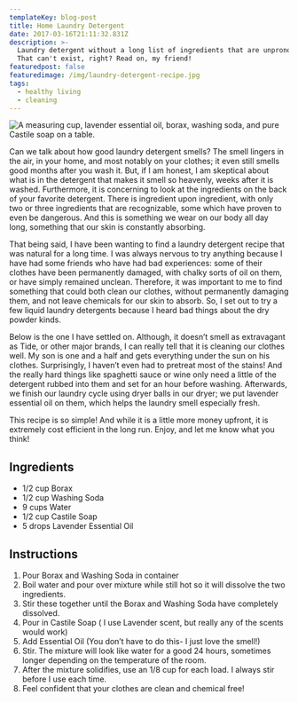```yaml
---
templateKey: blog-post
title: Home Laundry Detergent
date: 2017-03-16T21:11:32.831Z
description: >-
  Laundry detergent without a long list of ingredients that are unpronounceable?
  That can't exist, right? Read on, my friend!
featuredpost: false
featuredimage: /img/laundry-detergent-recipe.jpg
tags:
  - healthy living
  - cleaning
---
```

![A measuring cup, lavender essential oil, borax, washing soda, and pure Castile soap on a table.](/img/laundry-detergent-recipe.jpg "Save money while also eliminating toxins from your life by making your own laundry detergent.")

Can we talk about how good laundry detergent smells? The smell lingers in the air, in your home, and most notably on your clothes; it even still smells good months after you wash it. But, if I am honest, I am skeptical about what is in the detergent that makes it smell so heavenly, weeks after it is washed. Furthermore, it is concerning to look at the ingredients on the back of your favorite detergent. There is ingredient upon ingredient, with only two or three ingredients that are recognizable, some which have proven to even be dangerous. And this is something we wear on our body all day long, something that our skin is constantly absorbing.

That being said, I have been wanting to find a laundry detergent recipe that was natural for a long time. I was always nervous to try anything because I have had some friends who have had bad experiences: some of their clothes have been permanently damaged, with chalky sorts of oil on them, or have simply remained unclean. Therefore, it was important to me to find something that could both clean our clothes, without permanently damaging them, and not leave chemicals for our skin to absorb. So, I set out to try a few liquid laundry detergents because I heard bad things about the dry powder kinds.

Below is the one I have settled on. Although, it doesn’t smell as extravagant as Tide, or other major brands, I can really tell that it is cleaning our clothes well. My son is one and a half and gets everything under the sun on his clothes. Surprisingly, I haven’t even had to pretreat most of the stains! And the really hard things like spaghetti sauce or wine only need a little of the detergent rubbed into them and set for an hour before washing. Afterwards, we finish our laundry cycle using dryer balls in our dryer; we put lavender essential oil on them, which helps the laundry smell especially fresh.

This recipe is so simple! And while it is a little more money upfront, it is extremely cost efficient in the long run. Enjoy, and let me know what you think!

## Ingredients

* 1/2 cup Borax
* 1/2 cup Washing Soda
* 9 cups Water
* 1/2 cup Castile Soap
* 5 drops Lavender Essential Oil

## Instructions

1. Pour Borax and Washing Soda in container
2. Boil water and pour over mixture while still hot so it will dissolve the two ingredients.
3. Stir these together until the Borax and Washing Soda have completely dissolved.
4. Pour in Castile Soap ( I use Lavender scent, but really any of the scents would work)
5. Add Essential Oil (You don’t have to do this- I just love the smell!)
6. Stir. The mixture will look like water for a good 24 hours, sometimes longer depending on the temperature of the room.
7. After the mixture solidifies, use an 1/8 cup for each load.  I always stir before I use each time.
8. Feel confident that your clothes are clean and chemical free!
